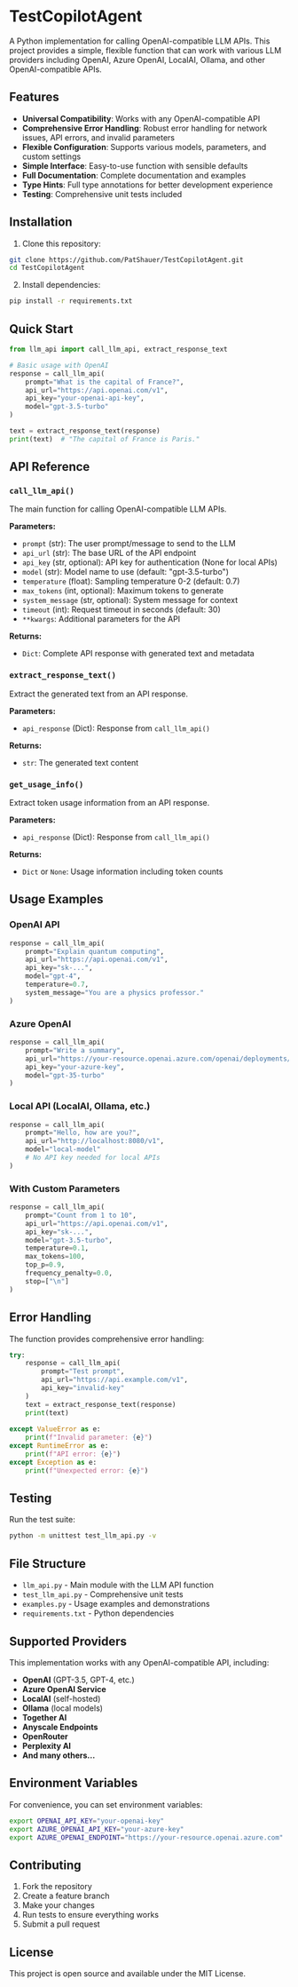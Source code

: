 # TestCopilotAgent

A Python implementation for calling OpenAI-compatible LLM APIs. This project provides a simple, flexible function that can work with various LLM providers including OpenAI, Azure OpenAI, LocalAI, Ollama, and other OpenAI-compatible APIs.

## Features

- **Universal Compatibility**: Works with any OpenAI-compatible API
- **Comprehensive Error Handling**: Robust error handling for network issues, API errors, and invalid parameters
- **Flexible Configuration**: Supports various models, parameters, and custom settings
- **Simple Interface**: Easy-to-use function with sensible defaults
- **Full Documentation**: Complete documentation and examples
- **Type Hints**: Full type annotations for better development experience
- **Testing**: Comprehensive unit tests included

## Installation

1. Clone this repository:
```bash
git clone https://github.com/PatShauer/TestCopilotAgent.git
cd TestCopilotAgent
```

2. Install dependencies:
```bash
pip install -r requirements.txt
```

## Quick Start

```python
from llm_api import call_llm_api, extract_response_text

# Basic usage with OpenAI
response = call_llm_api(
    prompt="What is the capital of France?",
    api_url="https://api.openai.com/v1",
    api_key="your-openai-api-key",
    model="gpt-3.5-turbo"
)

text = extract_response_text(response)
print(text)  # "The capital of France is Paris."
```

## API Reference

### `call_llm_api()`

The main function for calling OpenAI-compatible LLM APIs.

**Parameters:**
- `prompt` (str): The user prompt/message to send to the LLM
- `api_url` (str): The base URL of the API endpoint
- `api_key` (str, optional): API key for authentication (None for local APIs)
- `model` (str): Model name to use (default: "gpt-3.5-turbo")
- `temperature` (float): Sampling temperature 0-2 (default: 0.7)
- `max_tokens` (int, optional): Maximum tokens to generate
- `system_message` (str, optional): System message for context
- `timeout` (int): Request timeout in seconds (default: 30)
- `**kwargs`: Additional parameters for the API

**Returns:**
- `Dict`: Complete API response with generated text and metadata

### `extract_response_text()`

Extract the generated text from an API response.

**Parameters:**
- `api_response` (Dict): Response from `call_llm_api()`

**Returns:**
- `str`: The generated text content

### `get_usage_info()`

Extract token usage information from an API response.

**Parameters:**
- `api_response` (Dict): Response from `call_llm_api()`

**Returns:**
- `Dict` or `None`: Usage information including token counts

## Usage Examples

### OpenAI API
```python
response = call_llm_api(
    prompt="Explain quantum computing",
    api_url="https://api.openai.com/v1",
    api_key="sk-...",
    model="gpt-4",
    temperature=0.7,
    system_message="You are a physics professor."
)
```

### Azure OpenAI
```python
response = call_llm_api(
    prompt="Write a summary",
    api_url="https://your-resource.openai.azure.com/openai/deployments/your-deployment",
    api_key="your-azure-key",
    model="gpt-35-turbo"
)
```

### Local API (LocalAI, Ollama, etc.)
```python
response = call_llm_api(
    prompt="Hello, how are you?",
    api_url="http://localhost:8080/v1",
    model="local-model"
    # No API key needed for local APIs
)
```

### With Custom Parameters
```python
response = call_llm_api(
    prompt="Count from 1 to 10",
    api_url="https://api.openai.com/v1",
    api_key="sk-...",
    model="gpt-3.5-turbo",
    temperature=0.1,
    max_tokens=100,
    top_p=0.9,
    frequency_penalty=0.0,
    stop=["\n"]
)
```

## Error Handling

The function provides comprehensive error handling:

```python
try:
    response = call_llm_api(
        prompt="Test prompt",
        api_url="https://api.example.com/v1",
        api_key="invalid-key"
    )
    text = extract_response_text(response)
    print(text)
    
except ValueError as e:
    print(f"Invalid parameter: {e}")
except RuntimeError as e:
    print(f"API error: {e}")
except Exception as e:
    print(f"Unexpected error: {e}")
```

## Testing

Run the test suite:

```bash
python -m unittest test_llm_api.py -v
```

## File Structure

- `llm_api.py` - Main module with the LLM API function
- `test_llm_api.py` - Comprehensive unit tests
- `examples.py` - Usage examples and demonstrations
- `requirements.txt` - Python dependencies

## Supported Providers

This implementation works with any OpenAI-compatible API, including:

- **OpenAI** (GPT-3.5, GPT-4, etc.)
- **Azure OpenAI Service**
- **LocalAI** (self-hosted)
- **Ollama** (local models)
- **Together AI**
- **Anyscale Endpoints**
- **OpenRouter**
- **Perplexity AI**
- **And many others...**

## Environment Variables

For convenience, you can set environment variables:

```bash
export OPENAI_API_KEY="your-openai-key"
export AZURE_OPENAI_API_KEY="your-azure-key"
export AZURE_OPENAI_ENDPOINT="https://your-resource.openai.azure.com"
```

## Contributing

1. Fork the repository
2. Create a feature branch
3. Make your changes
4. Run tests to ensure everything works
5. Submit a pull request

## License

This project is open source and available under the MIT License.
